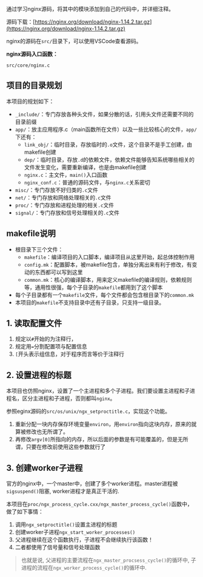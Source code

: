 通过学习nginx源码，将其中的模块添加到自己的代码中，并详细注释。

源码下载：[https://nginx.org/download/nginx-1.14.2.tar.gz](https://nginx.org/download/nginx-1.14.2.tar.gz)


nginx的源码在`src/`目录下，可以使用VSCode查看源码。

**nginx源码入口函数：**

`src/core/nginx.c`

## 项目的目录规划

本项目的规划如下：

-   `_include/`：专门存放各种头文件，如果分散的话，引用头文件还需要不同的目录前缀
-   `app/`：放主应用程序.c（main函数所在文件）以及一些比较核心的文件，`app/`下还有：
    -   `link_obj/`：临时目录，存放临时的`.o`文件，这个目录不是手工创建，由makefile创建
    -   `dep/`：临时目录，存放`.d`的依赖文件，依赖文件能够告知系统哪些相关的文件发生变化，需要重新编译，也是由makefile创建
    -   `nginx.c`：主文件，`main()`入口函数
    -   `nginx_conf.c`：普通的源码文件，与`nginx.c`关系密切
-   `misc/`：专门存放不好归类的`.c`文件
-   `net/`：专门存放和网络处理相关的`.c`文件
-   `proc/`：专门存放和进程处理的相关`.c`文件
-   `signal/`：专门存放和信号处理相关的`.c`文件

## makefile说明
-   根目录下三个文件：
    -   `makefile`：编译项目的入口脚本，编译项目从这里开始，起总体控制作用
    -   `config.mk`：配置脚本，被makefile包含，单独分离出来有利于修改，有变动的东西都可以写到这里
    -   `common.mk`：核心的编译脚本，用来定义makefile的编译规则，依赖规则等，通用性很强，每个子目录的`makefile`都用到了这个脚本
-   每个子目录都有一个`makefile`文件，每个文件都会包含根目录下的`common.mk`
-   本项目的`makefile`不支持目录中还有子目录，只支持一级目录。

## 1. 读取配置文件
1.  规定以`#`开始的为注释行，
2.  规定用`=`分割配置项与配置信息
3.  `[`开头表示组信息，对于程序而言等价于注释行

## 2. 设置进程的标题

本项目也仿照nginx，设置了一个主进程和多个子进程。我们要设置主进程和子进程名，区分主进程和子进程，否则都叫`nginx`。

参照eginx源码的`src/os/unix/ngx_setproctitle.c`，实现这个功能。

1.   重新分配一块内存保存环境变量`environ`，用`environ`指向这块内存，原来的就算被修改也无所谓了。
2.   再修改`argv[0]`所指向的内存，所以后面的参数是有可能覆盖的，但是无所谓，只要在修改前使用这些参数就行了
  

## 3. 创建worker子进程

官方的nginx中，一个master中，创建了多个worker进程。master进程被`sigsuspend()`阻塞, worker进程才是真正干活的.

本项目在`proc/ngx_process_cycle.cxx/ngx_master_process_cycle()`函数中，做了如下事情：

1.   调用`ngx_setproctitle()`设置主进程的标题
2.   创建worker子进程`ngx_start_worker_processes()`
3.   父进程继续在这个函数执行，子进程不会继续执行该函数！
4.   二者都使用了信号量和信号处理函数

>   也就是说, 父进程的主要流程在`ngx_master_procsess_cycle()`的循环中, 子进程的流程在`ngx_worker_process_cycle()`的循环中.


